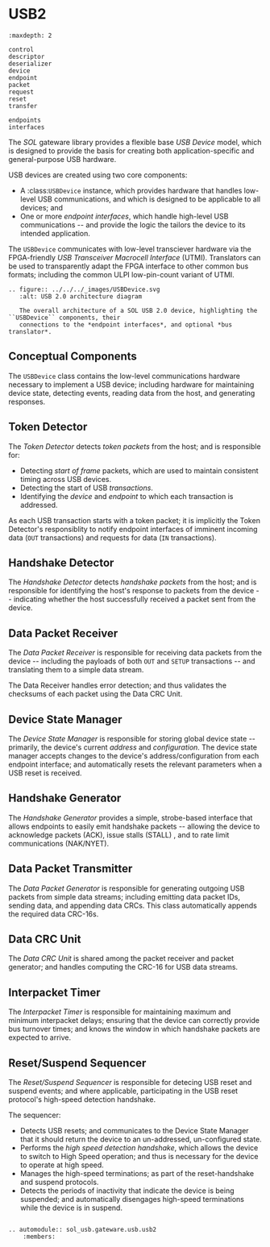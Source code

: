 # USB2

```{toctree}
:maxdepth: 2

control
descriptor
deserializer
device
endpoint
packet
request
reset
transfer

endpoints
interfaces

```

The *SOL* gateware library provides a flexible base *USB Device* model, which is designed to provide the basis
for creating both application-specific and general-purpose USB hardware.

USB devices are created using two core components:

* A :class:`USBDevice` instance, which provides hardware that handles low-level USB communications, and which is
  designed to be applicable to all devices; and
* One or more *endpoint interfaces*, which handle high-level USB communications -- and provide the logic
  the tailors the device to its intended application.

The ``USBDevice`` communicates with low-level transciever hardware via the FPGA-friendly *USB Transceiver*
*Macrocell Interface* (UTMI). Translators can be used to transparently adapt the FPGA interface to other
common bus formats; including the common ULPI low-pin-count variant of UTMI.

```{eval-rst}
.. figure:: ../../../_images/USBDevice.svg
   :alt: USB 2.0 architecture diagram

   The overall architecture of a SOL USB 2.0 device, highlighting the ``USBDevice`` components, their
   connections to the *endpoint interfaces*, and optional *bus translator*.
```

## Conceptual Components


The ``USBDevice`` class contains the low-level communications hardware necessary to implement a USB device;
including hardware for maintaining device state, detecting events, reading data from the host, and generating
responses.

## Token Detector


The *Token Detector* detects *token packets* from the host; and is responsible for:

* Detecting *start of frame* packets, which are used to maintain consistent timing across USB devices.
* Detecting the start of USB *transactions*.
* Identifying the *device* and *endpoint* to which each transaction is addressed.

As each USB transaction starts with a token packet; it is implicitly the Token Detector's responsiblity
to notify endpoint interfaces of imminent incoming data (``OUT`` transactions) and requests for data (``IN``
transactions).


## Handshake Detector


The *Handshake Detector* detects *handshake packets* from the host; and is responsible for
identifying the host's response to packets from the device -- indicating whether the host
successfully received a packet sent from the device.


## Data Packet Receiver


The *Data Packet Receiver* is responsible for receiving data packets from the device -- including
the payloads of both ``OUT`` and ``SETUP`` transactions -- and translating them to a simple data stream.

The Data Receiver handles error detection; and thus validates the checksums of each packet using the
Data CRC Unit.


## Device State Manager


The *Device State Manager* is responsible for storing global device state -- primarily, the
device's current *address* and *configuration*. The device state manager accepts changes to
the device's address/configuration from each endpoint interface; and automatically resets the
relevant parameters when a USB reset is received.


## Handshake Generator


The *Handshake Generator* provides a simple, strobe-based interface that allows endpoints to
easily emit handshake packets -- allowing the device to acknowledge packets (ACK), issue stalls
(STALL) , and to rate limit communications (NAK/NYET).


## Data Packet Transmitter


The *Data Packet Generator* is responsible for generating outgoing USB packets from simple data
streams; including emitting data packet IDs, sending data, and appending data CRCs. This class
automatically appends the required data CRC-16s.


## Data CRC Unit


The *Data CRC Unit* is shared among the packet receiver and packet generator; and handles computing
the CRC-16 for USB data streams.


## Interpacket Timer


The *Interpacket Timer* is responsible for maintaining maximum and minimum interpacket delays; ensuring
that the device can correctly provide bus turnover times; and knows the window in which handshake packets
are expected to arrive.


## Reset/Suspend Sequencer


The *Reset/Suspend Sequencer* is responsible for detecing USB reset and suspend events; and where applicable,
participating in the USB reset protocol's high-speed detection handshake.

The sequencer:

* Detects USB resets; and communicates to the Device State Manager that it should return the device to an
  un-addressed, un-configured state.
* Performs the *high speed detection handshake*, which allows the device to switch to High Speed operation;
  and thus is necessary for the device to operate at high speed.
* Manages the high-speed terminations; as part of the reset-handshake and suspend protocols.
* Detects the periods of inactivity that indicate the device is being suspended; and automatically disengages
  high-speed terminations while the device is in suspend.


```{eval-rst}

.. automodule:: sol_usb.gateware.usb.usb2
	:members:

```
